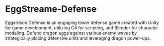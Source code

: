 # EggStreame-Defense
 Eggstream Defense is an engaging tower defense game created with Unity for game development, utilizing C# for scripting, and Blender for character modeling. Defend dragon eggs against various enemy waves by strategically placing defensive units and leveraging dragon power-ups.

